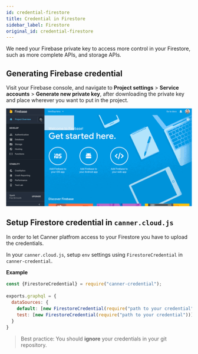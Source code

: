 ```yaml
---
id: credential-firestore
title: Credential in Firestore
sidebar_label: Firestore
original_id: credential-firestore
---
```


We need your Firebase private key to access more control in your Firestore, such as more complete APIs, and storage APIs.

## Generating Firebase credential

Visit your Firebase console, and navigate to **Project settings** > **Service accounts** > **Generate new private key**, after downloading the private key and place wherever you want to put in the project.

![firebasesdk](/img/firebasesdk.gif)

## Setup Firestore credential in `canner.cloud.js`

In order to let Canner platfrom access to your Firestore you have to upload the credentials.

In your `canner.cloud.js`, setup `env` settings using `FirestoreCredential` in `canner-credential`.

**Example**

```js
const {FirestoreCredential} = require("canner-credential");

exports.graphql = {
  dataSources: {
    default: [new FirestoreCredential(require("path to your credential"))],
    test: [new FirestoreCredential(require("path to your credential"))]
  }
}
```

> Best practice: You should **ignore** your credentials in your git repository.
